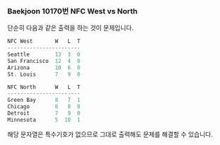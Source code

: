 ###  Baekjoon 10170번 NFC West vs North

단순히 다음과 같은 출력을 하는 것이 문제입니다.

```swift
NFC West       W   L  T
-----------------------
Seattle        13  3  0
San Francisco  12  4  0
Arizona        10  6  0
St. Louis      7   9  0

NFC North      W   L  T
-----------------------
Green Bay      8   7  1
Chicago        8   8  0
Detroit        7   9  0
Minnesota      5  10  1
```

해당 문자열은 특수기호가 없으므로 그대로 출력해도 문제를 해결할 수 있습니다.

